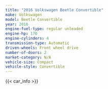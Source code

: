 ```yaml
---
title: "2016 Volkswagen Beetle Convertible"
make: Volkswagen
model: Beetle Convertible
year: 2016
engine-fuel-type: regular unleaded
engine-hp: 170
engine-cylinders: 4
transmission-type: Automatic
driven-wheels: Front wheel drive
number-of-doors: 2
market-category: N/A
vehicle-size: Compact
vehicle-style: Convertible
---
```


{{< car_info >}}
